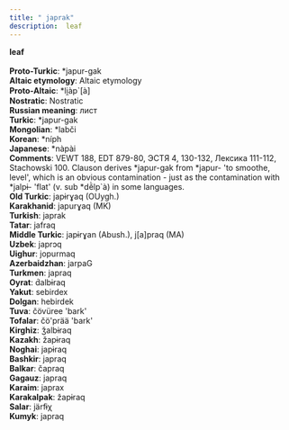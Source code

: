 ```yaml
---
title: " japrak"
description:  leaf
---
```

<p data-pagefind-weight="0.5">
<strong> leaf</strong><br><br>
<strong>Proto-Turkic</strong>:  *japur-gak<br>
<strong>Altaic etymology</strong>:  Altaic etymology<br>
<strong> Proto-Altaic</strong>:  *li̯àp`[à]<br>
<strong>Nostratic</strong>:  Nostratic<br>
<strong>Russian meaning</strong>:  лист<br>
<strong>Turkic</strong>:  *japur-gak<br>
<strong>Mongolian</strong>:  *labči<br>
<strong>Korean</strong>:  *níph<br>
<strong>Japanese</strong>:  *nàpài<br>
<strong>Comments</strong>:  VEWT 188, EDT 879-80, ЭСТЯ 4, 130-132, Лексика 111-112, Stachowski 100. Clauson derives *japur-gak from *japur- 'to smoothe, level', which is an obvious contamination - just as the contamination with *jalpɨ- 'flat' (v. sub *dĕ̀lp`à) in some languages.<br>
<strong>Old Turkic</strong>:  japɨrɣaq (OUygh.)<br>
<strong>Karakhanid</strong>:  japurɣaq (MK)<br>
<strong>Turkish</strong>:  japrak<br>
<strong>Tatar</strong>:  jafraq<br>
<strong>Middle Turkic</strong>:  japɨrɣan (Abush.), j[a]praq (MA)<br>
<strong>Uzbek</strong>:  japrɔq<br>
<strong>Uighur</strong>:  jopurmaq<br>
<strong>Azerbaidzhan</strong>:  jarpaG<br>
<strong>Turkmen</strong>:  japraq<br>
<strong>Oyrat</strong>:  d́albɨraq<br>
<strong>Yakut</strong>:  sebirdex<br>
<strong>Dolgan</strong>:  hebirdek<br>
<strong>Tuva</strong>:  čövüree 'bark'<br>
<strong>Tofalar</strong>:  čö'prää 'bark'<br>
<strong>Kirghiz</strong>:  ǯalbɨraq<br>
<strong>Kazakh</strong>:  žapɨraq<br>
<strong>Noghai</strong>:  japɨraq<br>
<strong>Bashkir</strong>:  japraq<br>
<strong>Balkar</strong>:  čapraq<br>
<strong>Gagauz</strong>:  japraq<br>
<strong>Karaim</strong>:  japrax<br>
<strong>Karakalpak</strong>:  žapɨraq<br>
<strong>Salar</strong>:  järfɨχ<br>
<strong>Kumyk</strong>:  japraq<br>

</p>
